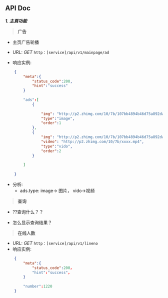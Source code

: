 ##  API Doc ##

***1. 主頁功能***

>**广告**

* 主页广告轮播

* URL: *GET* `http：[service]/api/v1/mainpage/ad`

* 响应实例:

```json
	{
		"meta":{
			"status_code":200,
			"hint":"success"
		}
		
		"ads":[
			{
				
				"img": "http://p2.zhimg.com/10/7b/107bb4894b46d75a892da6fa80ef504a.jpg",
				"type":"image",
				"order":1
			},
			{
				"img": "http://p2.zhimg.com/10/7b/107bb4894b46d75a892da6fa80ef504a.jpg",
				"video": "http://p2.zhimg.com/10/7b/xxxx.mp4",
				"type":"vido",
				"order":2
			}
			
		]
		
	} 
``` 
* 分析:
	- ads.type: image-> 图片， vido->视频


>**查询**
	

- ??查询什么？？

- 怎么显示查询结果？


>**在线人数**

  
* URL: *GET* `http：[service]/api/v1/lineno`
*  响应实例:


```json
	{
		"meta":{
			"status_code":200，
			"hint":"success"，
		}
		
		"number":1220
	}
``` 
  





	










    
	


